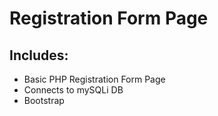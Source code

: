 # Registration Form Page
## Includes:
* Basic PHP Registration Form Page
* Connects to mySQLi DB
* Bootstrap